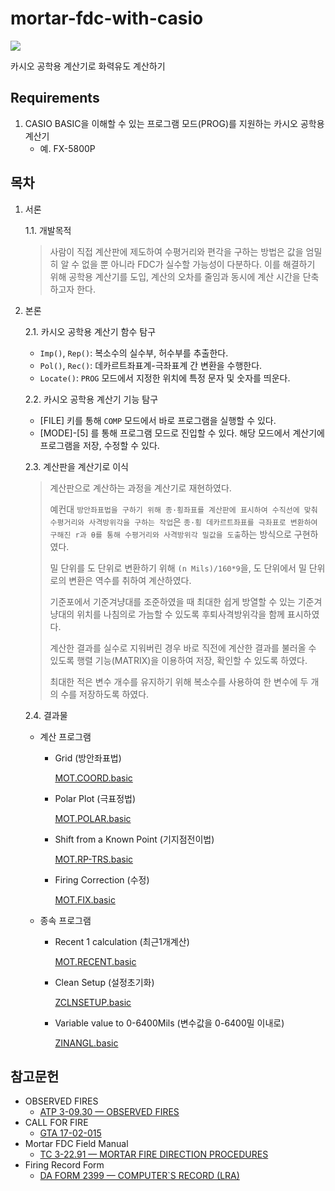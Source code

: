 # mortar-fdc-with-casio

<img src="https://img.shields.io/badge/casio_basic-blue?style=for-the-badge&logo=visualbasic&logoColor=ffffff" />

카시오 공학용 계산기로 화력유도 계산하기

## Requirements

1. CASIO BASIC을 이해할 수 있는 프로그램 모드(PROG)를 지원하는 카시오 공학용 계산기
   - 예. FX-5800P

## 목차

1. 서론

   1.1. 개발목적
   
     > 사람이 직접 계산판에 제도하여 수평거리와 편각을 구하는 방법은 값을 엄밀히 알 수 없을 뿐 아니라 FDC가 실수할 가능성이 다분하다. 이를 해결하기 위해 공학용 계산기를 도입, 계산의 오차를 줄임과 동시에 계산 시간을 단축하고자 한다.

2. 본론

   2.1. 카시오 공학용 계산기 함수 탐구

      - ```Imp()```, ```Rep()```: 복소수의 실수부, 허수부를 추출한다.
      - ```Pol()```, ```Rec()```: 데카르트좌표계-극좌표계 간 변환을 수행한다.
      - ```Locate()```: ```PROG``` 모드에서 지정한 위치에 특정 문자 및 숫자를 띄운다.

   2.2. 카시오 공학용 계산기 기능 탐구

      - [FILE] 키를 통해 ```COMP``` 모드에서 바로 프로그램을 실행할 수 있다.
      - [MODE]-[5] 를 통해 프로그램 모드로 진입할 수 있다. 해당 모드에서 계산기에 프로그램을 저장, 수정할 수 있다.

   2.3. 계산판을 계산기로 이식

      > 계산판으로 계산하는 과정을 계산기로 재현하였다.
      >
      > 예컨대 ```방안좌표법을 구하기 위해 종·횡좌표를 계산판에 표시하여 수직선에 맞춰 수평거리와 사격방위각을 구하는 작업```은 ```종·횡 데카르트좌표를 극좌표로 변환하여 구해진 r과 θ를 통해 수평거리와 사격방위각 밀값을 도출```하는 방식으로 구현하였다.
      >
      > 밀 단위를 도 단위로 변환하기 위해 ```(n Mils)/160*9```을, 도 단위에서 밀 단위로의 변환은 역수를 취하여 계산하였다.
      >
      > 기준포에서 기준겨냥대를 조준하였을 때 최대한 쉽게 방열할 수 있는 기준겨냥대의 위치를 나침의로 가늠할 수 있도록 후퇴사격방위각을 함께 표시하였다.
      >
      > 계산한 결과를 실수로 지워버린 경우 바로 직전에 계산한 결과를 불러올 수 있도록 행렬 기능(MATRIX)을 이용하여 저장, 확인할 수 있도록 하였다.
      >
      > 최대한 적은 변수 개수를 유지하기 위해 복소수를 사용하여 한 변수에 두 개의 수를 저장하도록 하였다.

   2.4. 결과물
   
      - 계산 프로그램

         - Grid (방안좌표법)
      
            [MOT.COORD.basic](./MOT.COORD.basic)
      
         - Polar Plot (극표정법)

            [MOT.POLAR.basic](./MOT.POLAR.basic)
      
         - Shift from a Known Point (기지점전이법)
      
            [MOT.RP-TRS.basic](./MOT.RP-TRS.basic)
      
         - Firing Correction (수정)

            [MOT.FIX.basic](./MOT.FIX.basic)
      
      - 종속 프로그램

         - Recent 1 calculation (최근1개계산)
     
           [MOT.RECENT.basic](./MOT.RECENT.basic)
     
         - Clean Setup (설정초기화)
   
           [ZCLNSETUP.basic](./ZCLNSETUP.basic)
     
         - Variable value to 0-6400Mils (변수값을 0-6400밀 이내로)
     
           [ZINANGL.basic](./ZINANGL.basic)

## 참고문헌

- OBSERVED FIRES
   - [ATP 3-09.30 — OBSERVED FIRES](./references-archive/ARN5011_ATP%203-09x30%20FINAL%20WEB.pdf)
- CALL FOR FIRE
   - [GTA 17-02-015](./references-archive/call_for_fire.pdf)
- Mortar FDC Field Manual
   - [TC 3-22.91 — MORTAR FIRE DIRECTION PROCEDURES](./references-archive/ARN3488_TC%203-22x91%20FINAL%20WEB%201.pdf)
- Firing Record Form
   - [DA FORM 2399 — COMPUTER`S RECORD (LRA)](./references-archive/ARN3823_DA%20FORM%202399%20FINAL.pdf)
